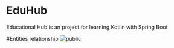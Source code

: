 # EduHub

Educational Hub is an project for learning Kotlin with Spring Boot

#Entities relationship
![public](https://github.com/ArSiu/eduHub/assets/33807305/4d895cf6-5605-4a06-8524-7a91f40bb5dc)
